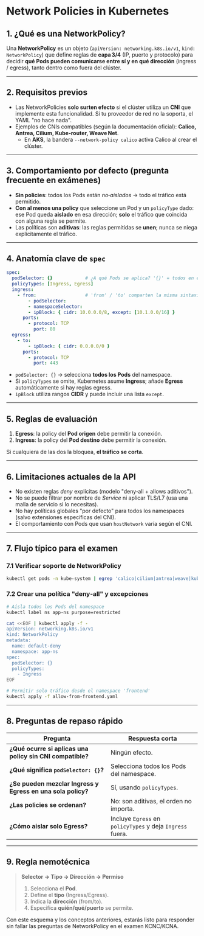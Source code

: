 
# Network Policies in Kubernetes

## 1. ¿Qué es una **NetworkPolicy**?
Una **NetworkPolicy** es un objeto (`apiVersion: networking.k8s.io/v1`, `kind: NetworkPolicy`) que define reglas de **capa 3/4** (IP, puerto y protocolo) para decidir **qué Pods pueden comunicarse entre sí y en qué dirección** (ingress / egress), tanto dentro como fuera del clúster.

---

## 2. Requisitos previos
- Las NetworkPolicies **solo surten efecto** si el clúster utiliza un **CNI** que implemente esta funcionalidad. Si tu proveedor de red no la soporta, el YAML "no hace nada".
- Ejemplos de CNIs compatibles (según la documentación oficial): **Calico, Antrea, Cilium, Kube‑router, Weave Net**.  
  - En **AKS**, la bandera `--network-policy calico` activa Calico al crear el clúster.

---

## 3. Comportamiento por defecto (pregunta frecuente en exámenes)
- **Sin policies**: todos los Pods están *no‑aislados* → todo el tráfico está permitido.
- **Con al menos una policy** que seleccione un Pod y un `policyType` dado: ese Pod queda **aislado** en esa dirección; **solo** el tráfico que coincida con alguna regla se permite.
- Las políticas son **aditivas**: las reglas permitidas se **unen**; nunca se niega explícitamente el tráfico.

---

## 4. Anatomía clave de `spec`
```yaml
spec:
  podSelector: {}            # ¿A qué Pods se aplica? '{}' = todos en el namespace
  policyTypes: [Ingress, Egress]
  ingress:
    - from:                  # 'from' / 'to' comparten la misma sintaxis
        - podSelector:
        - namespaceSelector:
        - ipBlock: { cidr: 10.0.0.0/8, except: [10.1.0.0/16] }
      ports:
        - protocol: TCP
          port: 80
  egress:
    - to:
        - ipBlock: { cidr: 0.0.0.0/0 }
      ports:
        - protocol: TCP
          port: 443
```
- `podSelector: {}` → selecciona **todos los Pods** del namespace.
- Si `policyTypes` se omite, Kubernetes asume **Ingress**; añade **Egress** automáticamente si hay reglas egress.
- `ipBlock` utiliza rangos **CIDR** y puede incluir una lista `except`.

---

## 5. Reglas de evaluación
1. **Egress**: la policy del **Pod origen** debe permitir la conexión.
2. **Ingress**: la policy del **Pod destino** debe permitir la conexión.

Si cualquiera de las dos la bloquea, **el tráfico se corta**.

---

## 6. Limitaciones actuales de la API
- No existen reglas *deny* explícitas (modelo "deny‑all + allows aditivos").
- No se puede filtrar por nombre de *Service* ni aplicar TLS/L7 (usa una malla de servicio si lo necesitas).
- No hay políticas globales "por defecto" para todos los namespaces (salvo extensiones específicas del CNI).
- El comportamiento con Pods que usan `hostNetwork` varía según el CNI.

---

## 7. Flujo típico para el examen
### 7.1 Verificar soporte de NetworkPolicy
```bash
kubectl get pods -n kube-system | egrep 'calico|cilium|antrea|weave|kube-router'
```

### 7.2 Crear una política "deny‑all" y excepciones
```bash
# Aísla todos los Pods del namespace
kubectl label ns app-ns purpose=restricted

cat <<EOF | kubectl apply -f -
apiVersion: networking.k8s.io/v1
kind: NetworkPolicy
metadata:
  name: default-deny
  namespace: app-ns
spec:
  podSelector: {}
  policyTypes:
    - Ingress
EOF

# Permitir solo tráfico desde el namespace 'frontend'
kubectl apply -f allow-from-frontend.yaml
```

---

## 8. Preguntas de repaso rápido
| Pregunta | Respuesta corta |
|----------|-----------------|
| **¿Qué ocurre si aplicas una policy sin CNI compatible?** | Ningún efecto. |
| **¿Qué significa `podSelector: {}`?** | Selecciona todos los Pods del namespace. |
| **¿Se pueden mezclar Ingress y Egress en una sola policy?** | Sí, usando `policyTypes`. |
| **¿Las policies se ordenan?** | No: son aditivas, el orden no importa. |
| **¿Cómo aislar solo Egress?** | Incluye `Egress` en `policyTypes` y deja `Ingress` fuera. |

---

## 9. Regla nemotécnica
> **Selector → Tipo → Dirección → Permiso**  
> 1) Selecciona el **Pod**.  
> 2) Define el **tipo** (Ingress/Egress).  
> 3) Indica la **dirección** (from/to).  
> 4) Especifica **quién/qué/puerto** se permite.

Con este esquema y los conceptos anteriores, estarás listo para responder sin fallar las preguntas de NetworkPolicy en el examen KCNC/KCNA.
